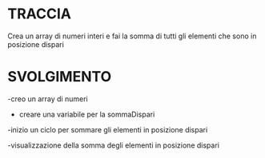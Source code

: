 # TRACCIA
Crea un array di numeri interi e fai la somma di tutti gli elementi che sono in posizione dispari

# SVOLGIMENTO 
-creo un array di numeri

- creare una variabile per la sommaDispari

-inizio un ciclo per sommare gli elementi in posizione dispari
 
 -visualizzazione della somma degli elementi in posizione dispari 

 